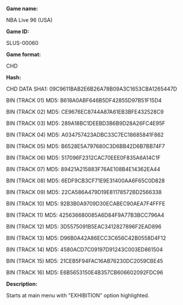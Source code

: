 **Game name:**

NBA Live 96 (USA)

**Game ID:**

SLUS-00060

**Game format:**

CHD

**Hash:**

CHD DATA SHA1: 09C9611BAB2E6B26A78B09A3C1653CBA1265447D

BIN (TRACK 01) MD5: B618A0ABF646B5DF42855D97B51F15D4

BIN (TRACK 02) MD5: CE9676EC8744A87A61EB3BFE432528C9

BIN (TRACK 03) MD5: 289A18BC1DEEBD3B6B9D28A26FC4E95F

BIN (TRACK 04) MD5: A034757423ADBC33C7EC18685841F862

BIN (TRACK 05) MD5: B6528E5A797680C3D6BB42D6B7BB74F7

BIN (TRACK 06) MD5: 517096F2312CAC70EEE0F835A6A14C1F

BIN (TRACK 07) MD5: 89421A215883F76AE108B4E14362EA44

BIN (TRACK 08) MD5: 6EDF9CB3CF71E9E31400AA6F65C0D828

BIN (TRACK 09) MD5: 22CA586A479D19E81178572BD2566338

BIN (TRACK 10) MD5: 92B3B0A9709D30ECABEC90AEA7F4FFFE

BIN (TRACK 11) MD5: 425636680085A6D84F9A77B3BCC796A4

BIN (TRACK 12) MD5: 3D5575091B5EAC3412827896F2EAD896

BIN (TRACK 13) MD5: D96B0A42A86ECC3C656C42B0558D4F12

BIN (TRACK 14) MD5: 4580ACD7C09197D91243C003ED861504

BIN (TRACK 15) MD5: 21CEB5F94FAC16AB76230DC2059CBE45

BIN (TRACK 16) MD5: E6B5653150E4B357CB606602092FDC96

**Description:**

Starts at main menu with "EXHIBITION" option highlighted.